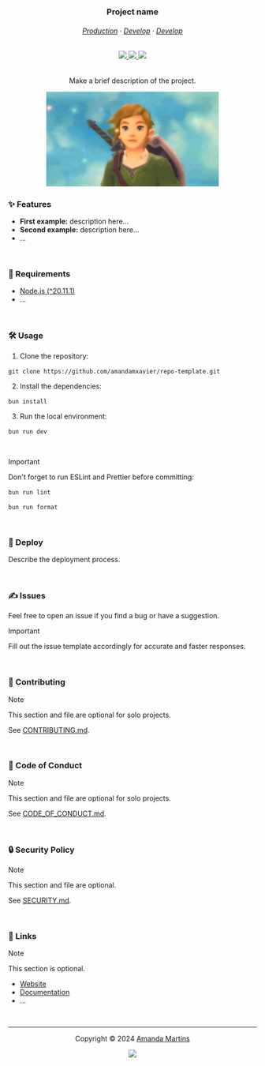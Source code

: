 <h3 align="center">
    Project name
</h3>

<h6 align="center">
    <a href="/" target="_blank">Production</a>
    ·
    <a href="/" target="_blank">Develop</a>
	·
    <a href="/" target="_blank">Develop</a>
</h6>

<h6 align="center">
	<a href="https://github.com/amandamxavier/repo-template/stargazers">
		<img src="https://img.shields.io/github/stars/amandamxavier/repo-template?style=for-the-badge&color=C9CBFF&logoColor=D9E0EE&labelColor=302D41">
	</a>
	<a href="https://github.com/amandamxavier/repo-template/issues">
		<img src="https://img.shields.io/github/issues/amandamxavier/repo-template?colorA=363a4f&colorB=f5a97f&style=for-the-badge">
	</a>
	<a href="https://github.com/amandamxavier/repo-template/contributors">
		<img src="https://img.shields.io/github/contributors/amandamxavier/repo-template?colorA=363a4f&colorB=a6da95&style=for-the-badge">
	</a>
</h6>

<p align="center">
    Make a brief description of the project.
</p>

<p align="center">
    <img src="SCREENSHOT.gif" alt="Screenshot of the project">
</p>

### ✨ Features

- **First example:** description here...
- **Second example:** description here...
- ...

&nbsp;

### 🧰 Requirements

- [Node.js (^20.11.1)](http://nodejs.org/)
- ...

&nbsp;

### 🛠 Usage

1. Clone the repository:

```console
git clone https://github.com/amandamxavier/repo-template.git
```

2. Install the dependencies:

```console
bun install
```

3. Run the local environment:

```console
bun run dev
```

&nbsp;

> [!IMPORTANT]  
> Don't forget to run ESLint and Prettier before committing:

```console
bun run lint
```

```console
bun run format
```

&nbsp;

### 🚀 Deploy

Describe the deployment process.

&nbsp;

### ✍️ Issues

Feel free to open an issue if you find a bug or have a suggestion.

> [!IMPORTANT]  
> Fill out the issue template accordingly for accurate and faster responses.

&nbsp;

### 👐 Contributing

> [!NOTE]  
> This section and file are optional for solo projects.

See [CONTRIBUTING.md](CONTRIBUTING.md).

&nbsp;

###  📜 Code of Conduct

> [!NOTE]  
> This section and file are optional for solo projects.

See [CODE_OF_CONDUCT.md](CODE_OF_CONDUCT.md).

&nbsp;

### 🔒 Security Policy

> [!NOTE]  
> This section and file are optional.

See [SECURITY.md](SECURITY.md).

&nbsp;

### 🔗 Links

> [!NOTE]  
> This section is optional.

- [Website](/)
- [Documentation](/)
- ...

&nbsp;

---

<p align="center">
	Copyright &copy; 2024 
	<a href="https://github.com/amandamxavier" target="_blank">
		Amanda Martins
	</a>
<p align="center">
	<a href="https://github.com/amandamxavier/repo-template/blob/main/LICENSE">
		<img src="https://img.shields.io/static/v1.svg?style=for-the-badge&label=License&message=MIT&logoColor=d9e0ee&colorA=363a4f&colorB=b7bdf8"/>
	</a>
</p>

